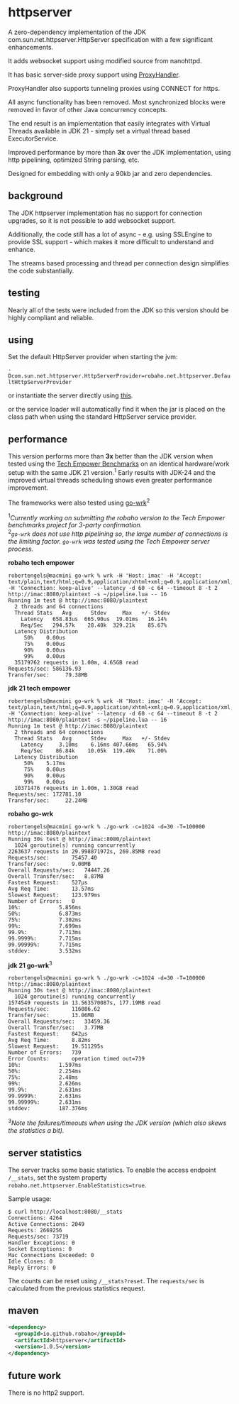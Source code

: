 # httpserver

A zero-dependency implementation of the JDK com.sun.net.httpserver.HttpServer specification with a few significant enhancements.

It adds websocket support using modified source from nanohttpd.

It has basic server-side proxy support using [ProxyHandler](https://github.com/robaho/httpserver/blob/main/src/main/java/robaho/net/httpserver/extras/ProxyHandler.java).

ProxyHandler also supports tunneling proxies using CONNECT for https.

All async functionality has been removed. Most synchronized blocks were removed in favor of other Java concurrency concepts.

The end result is an implementation that easily integrates with Virtual Threads available in JDK 21 - simply set a virtual thread based ExecutorService.

Improved performance by more than **3x** over the JDK implementation, using http pipelining, optimized String parsing, etc.

Designed for embedding with only a 90kb jar and zero dependencies.

## background

The JDK httpserver implementation has no support for connection upgrades, so it is not possible to add websocket support.

Additionally, the code still has a lot of async - e.g. using SSLEngine to provide SSL support - which makes it more difficult to understand and enhance.

The streams based processing and thread per connection design simplifies the code substantially.

## testing

Nearly all of the tests were included from the JDK so this version should be highly compliant and reliable.

## using

Set the default HttpServer provider when starting the jvm:

<code>-Dcom.sun.net.httpserver.HttpServerProvider=robaho.net.httpserver.DefaultHttpServerProvider</code>

or instantiate the server directly using [this](https://github.com/robaho/httpserver/blob/main/src/main/java/robaho/net/httpserver/DefaultHttpServerProvider.java#L33).

or the service loader will automatically find it when the jar is placed on the class path when using the standard HttpServer service provider.

## performance

This version performs more than **3x** better than the JDK version when tested using the [Tech Empower Benchmarks](https://github.com/TechEmpower/FrameworkBenchmarks/tree/master/frameworks/Java/httpserver) on an identical hardware/work setup with the same JDK 21 version.<sup>1</sup> Early results with JDK-24 and the improved virtual threads scheduling shows even greater performance improvement.

The frameworks were also tested using [go-wrk](https://github.com/robaho/go-wrk)<sup>2</sup>

<sup>1</sup>_Currently working on submitting the robaho version to the Tech Empower benchmarks project for 3-party confirmation._<br>
<sup>2</sup>_`go-wrk` does not use http pipelining so, the large number of connections is the limiting factor. `go-wrk` was tested using the Tech Empower server process._


**robaho tech empower**
```
robertengels@macmini go-wrk % wrk -H 'Host: imac' -H 'Accept: text/plain,text/html;q=0.9,application/xhtml+xml;q=0.9,application/xml;q=0.8,*/*;q=0.7' -H 'Connection: keep-alive' --latency -d 60 -c 64 --timeout 8 -t 2 http://imac:8080/plaintext -s ~/pipeline.lua -- 16
Running 1m test @ http://imac:8080/plaintext
  2 threads and 64 connections
  Thread Stats   Avg      Stdev     Max   +/- Stdev
    Latency   658.83us  665.90us  19.01ms   16.14%
    Req/Sec   294.57k    28.40k  329.21k    85.67%
  Latency Distribution
     50%    0.00us
     75%    0.00us
     90%    0.00us
     99%    0.00us
  35179762 requests in 1.00m, 4.65GB read
Requests/sec: 586136.93
Transfer/sec:     79.38MB
```

**jdk 21 tech empower**
```
robertengels@macmini go-wrk % wrk -H 'Host: imac' -H 'Accept: text/plain,text/html;q=0.9,application/xhtml+xml;q=0.9,application/xml;q=0.8,*/*;q=0.7' -H 'Connection: keep-alive' --latency -d 60 -c 64 --timeout 8 -t 2 http://imac:8080/plaintext -s ~/pipeline.lua -- 16
Running 1m test @ http://imac:8080/plaintext
  2 threads and 64 connections
  Thread Stats   Avg      Stdev     Max   +/- Stdev
    Latency     3.10ms    6.16ms 407.66ms   65.94%
    Req/Sec    86.84k    10.05k  119.40k    71.00%
  Latency Distribution
     50%    5.17ms
     75%    0.00us
     90%    0.00us
     99%    0.00us
  10371476 requests in 1.00m, 1.30GB read
Requests/sec: 172781.10
Transfer/sec:     22.24MB

```

**robaho go-wrk**
```
robertengels@macmini go-wrk % ./go-wrk -c=1024 -d=30 -T=100000 http://imac:8080/plaintext
Running 30s test @ http://imac:8080/plaintext
  1024 goroutine(s) running concurrently
2263637 requests in 29.998871972s, 269.85MB read
Requests/sec:		75457.40
Transfer/sec:		9.00MB
Overall Requests/sec:	74447.26
Overall Transfer/sec:	8.87MB
Fastest Request:	527µs
Avg Req Time:		13.57ms
Slowest Request:	123.979ms
Number of Errors:	0
10%:			5.856ms
50%:			6.873ms
75%:			7.302ms
99%:			7.699ms
99.9%:			7.713ms
99.9999%:		7.715ms
99.99999%:		7.715ms
stddev:			3.532ms
```

**jdk 21 go-wrk**<sup>3</sup>
```
robertengels@macmini go-wrk % ./go-wrk -c=1024 -d=30 -T=100000 http://imac:8080/plaintext
Running 30s test @ http://imac:8080/plaintext
  1024 goroutine(s) running concurrently
1574549 requests in 13.563570087s, 177.19MB read
Requests/sec:		116086.62
Transfer/sec:		13.06MB
Overall Requests/sec:	33459.36
Overall Transfer/sec:	3.77MB
Fastest Request:	842µs
Avg Req Time:		8.82ms
Slowest Request:	19.511295s
Number of Errors:	739
Error Counts:		operation timed out=739
10%:			1.597ms
50%:			2.254ms
75%:			2.48ms
99%:			2.626ms
99.9%:			2.631ms
99.9999%:		2.631ms
99.99999%:		2.631ms
stddev:			187.376ms
```
<sup>3</sup>_Note the failures/timeouts when using the JDK version (which also skews the statistics a bit)._

## server statistics

The server tracks some basic statistics. To enable the access endpoint `/__stats`, set the system property `robaho.net.httpserver.EnableStatistics=true`.

Sample usage:

```shell
$ curl http://localhost:8080/__stats
Connections: 4264
Active Connections: 2049
Requests: 2669256
Requests/sec: 73719
Handler Exceptions: 0
Socket Exceptions: 0
Mac Connections Exceeded: 0
Idle Closes: 0
Reply Errors: 0
```

The counts can be reset using `/__stats?reset`. The `requests/sec` is calculated from the previous statistics request. 

## maven

```xml
<dependency>
  <groupId>io.github.robaho</groupId>
  <artifactId>httpserver</artifactId>
  <version>1.0.5</version>
</dependency>
```
## future work

There is no http2 support.
